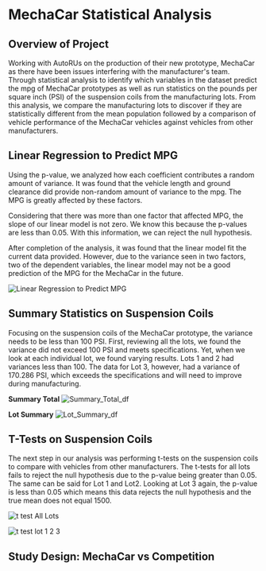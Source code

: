 # MechaCar Statistical Analysis
## Overview of Project
Working with AutoRUs on the production of their new prototype, MechaCar as there have been issues interfering with the manufacturer's team. Through statistical analysis to identify which variables in the dataset predict the mpg of MechaCar prototypes as well as run statistics on the pounds per square inch (PSI) of the suspension coils from the manufacturing lots. From this analysis, we compare the manufacturing lots to discover if they are statistically different from the mean population followed by a comparison of vehicle performance of the MechaCar vehicles against vehicles from other manufacturers.

## Linear Regression to Predict MPG
Using the p-value, we analyzed how each coefficient contributes a random amount of variance. It was found that the vehicle length and ground clearance did provide non-random amount of variance to the mpg. The MPG is greatly affected by these factors.  

Considering that there was more than one factor that affected MPG, the slope of our linear model is not zero. We know this because the p-values are less than 0.05. With this information, we can reject the null hypothesis. 

After completion of the analysis, it was found that the linear model fit the current data provided. However, due to the variance seen in two factors, two of the dependent variables, the linear model may not be a good prediction of the MPG for the MechaCar in the future. 

![Linear Regression to Predict MPG](https://user-images.githubusercontent.com/102122063/180669092-905c2a6e-e466-4f54-9675-abb368ea5dec.PNG)

## Summary Statistics on Suspension Coils
Focusing on the suspension coils of the MechaCar prototype, the variance needs to be less than 100 PSI. First, reviewing all the lots, we found the variance did not exceed 100 PSI and meets specifications. Yet, when we look at each individual lot, we found varying results. Lots 1 and 2 had variances less than 100. The data for Lot 3, however, had a variance of 170.286 PSI, which exceeds the specifications and will need to improve during manufacturing. 

**Summary Total**
![Summary_Total_df](https://user-images.githubusercontent.com/102122063/180669105-995837f7-c4cd-497f-af79-f64d0626145c.PNG)

**Lot Summary**
![Lot_Summary_df](https://user-images.githubusercontent.com/102122063/180669108-2b6eb104-d71a-4127-8879-e188e995a070.PNG)

## T-Tests on Suspension Coils
The next step in our analysis was performing t-tests on the suspension coils to compare with vehicles from other manufacturers. The t-tests for all lots fails to reject the null hypothesis due to the p-value being greater than 0.05. The same can be said for Lot 1 and Lot2. Looking at Lot 3 again, the p-value is less than 0.05 which means this data rejects the null hypothesis and the true mean does not equal 1500. 

![t test All Lots](https://user-images.githubusercontent.com/102122063/180669118-be9de323-4211-46dd-a0d0-940855dbdee9.PNG)

![t test lot 1 2 3](https://user-images.githubusercontent.com/102122063/180669122-28995156-9f71-4a00-b812-2d44eafbf55c.PNG)


## Study Design: MechaCar vs Competition
